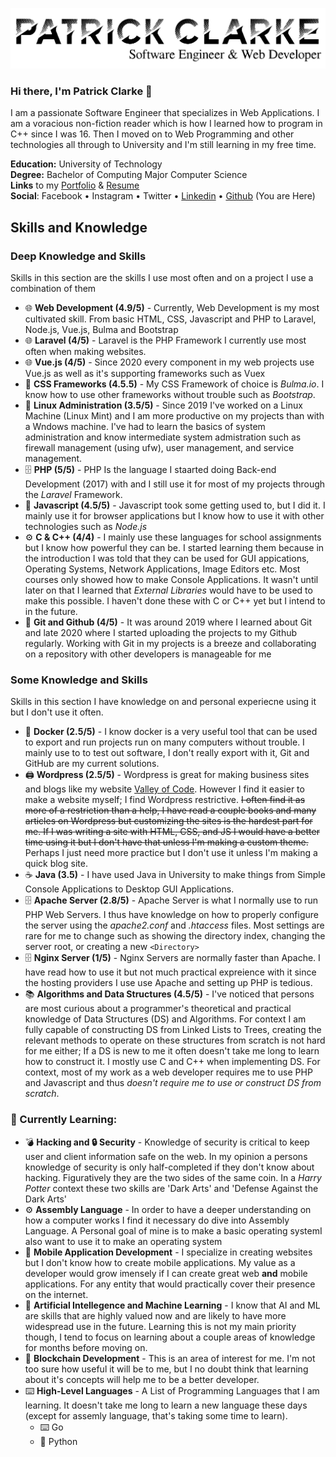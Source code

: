 ![Name Banner](name-banner.png)
### Hi there, I'm Patrick Clarke 👋
I am a passionate Software Engineer that specializes in  Web Applications. I am a voracious non-fiction reader which is how I learned how to program in C++ since I was 16. Then I moved on to Web Programming and other technologies all through to University and I'm still learning in my free time.

**Education:** University of Technology<br/>
**Degree:** Bachelor of Computing Major Computer Science<br/>
**Links** to my [Portfolio](http:portfolio.valleyofcode.com) & [Resume](http://portfolio.valleyofcode.com/assets/pdf/resume-creative.pdf)<br/>
**Social**: Facebook • Instagram • Twitter • [Linkedin](www.linkedin.com/in/patrick-clarke-pc) • [Github](https://github.com/iipajcii) (You are Here)
## Skills and Knowledge
### Deep Knowledge and Skills
Skills in this section are the skills I use most often and on a project I use a combination of them
- 🌐 **Web Development (4.9/5)** - Currently, Web Development is my most cultivated skill. From basic HTML, CSS, Javascript and PHP to Laravel, Node.js, Vue.js, Bulma and Bootstrap
- 🌐 **Laravel (4/5)** - Laravel is the PHP Framework I currently use most often when making websites.
- 🌐 **Vue.js (4/5)** - Since 2020 every component in my web projects use Vue.js as well as it's supporting frameworks such as Vuex
- 🎨 **CSS Frameworks (4.5.5)** - My CSS Framework of choice is _Bulma.io_. I know how to use other frameworks without trouble such as *Bootstrap*.
- 🔐 **Linux Administration (3.5/5)** - Since 2019 I've worked on a Linux Machine (Linux Mint) and I am more productive on my projects than with a Wndows machine. I've had to learn the basics of system administration and know intermediate system admistration such as firewall management (using ufw), user management, and service management.
- 🗄 **PHP (5/5)** - PHP Is the language I staarted doing Back-end Development (2017) with and I still use it for most of my projects through the *Laravel* Framework.
- 📜 **Javascript (4.5/5)** - Javascript took some getting used to, but I did it. I mainly use it for browser applications but I know how to use it with other technologies such as *Node.js*
- ⚙️ **C & C++ (4/4)** - I mainly use these languages for school assignments but I know how powerful they can be. I started learning them because in the introduction I was told that they can be used for GUI appications, Operating Systems, Network Applications, Image Editors etc. Most courses only showed how to make Console Applications. It wasn't until later on that I learned that *External Libraries* would have to be used to make this possible. I haven't done these with C or C++ yet but I intend to in the future.
- 💾 **Git and Github (4/5)** - It was around 2019 where I learned about Git and late 2020 where I started uploading the projects to my Github regularly. Working with Git in my projects is a breeze and collaborating on a repository with other developers is manageable for me

### Some Knowledge and Skills
Skills in this section I have knowledge on and personal experiecne using it but I don't use it often.
- 🐳 **Docker (2.5/5)** - I know docker is a very useful tool that can be used to export and run projects run on many computers without trouble. I mainly use to to test out software, I don't really export with it, Git and GitHub are my current solutions.
- 🖨 **Wordpress (2.5/5)** - Wordpress is great for making business sites and blogs like my website [Valley of Code](https://valleyofcode.com). However I find it easier to make a website myself; I find Wordpress restrictive. <s>I often find it as more of a restriction than a help, I have read a couple books and many articles on Wordpress  but customizing the sites is the hardest part for me. If I was writing a site with HTML, CSS, and JS I would have a better time using it but I don't have that unless I'm making a custom theme.</s> Perhaps I just need more practice but I don't use it unless I'm making a quick blog site.
- ☕️ **Java (3.5)** - I have used Java in University to make things from Simple Console Applications to Desktop GUI Applications. 
- 🗄 **Apache Server (2.8/5)** - Apache Server is what I normally use to run PHP Web Servers. I thus have knowledge on how to properly configure the server using the *apache2.conf* and *.htaccess* files. Most settings are rare for me to change such as showing the directory index, changing the server root, or creating a new `<Directory>`
-  🗄 **Nginx Server (1/5)** - Nginx Servers are normally faster than Apache. I have read how to use it but not much practical expreience with it since the hosting providers I use use Apache and setting up PHP is tedious.
-  📚 **Algorithms and Data Structures (4.5/5)** - I've noticed that persons are most curious about a programmer's theoretical and practical knowledge of Data Structures (DS) and Algorithms. For context I am fully capable of constructing DS from Linked Lists to Trees, creating the relevant methods to operate on these structures from scratch is not hard for me either; If a DS is new to me it often doesn't take me long to learn how to construct it. I mostly use C and C++ when implementing DS. For context, most of my work as a web developer requires me to use PHP and Javascript and thus *doesn't require me to use or construct DS from scratch*. 
 
### 🌱 Currently Learning:
- 💣 **Hacking and 🔒 Security** - Knowledge of security is critical to keep user and client information safe on the web. In my opinion a persons knowledge of security is only half-completed if they don't know about hacking. Figuratively they are the two sides of the same coin. In a *Harry Potter* context these two skills are 'Dark Arts' and 'Defense Against the Dark Arts'
- ⚙️ **Assembly Language** - In order to have a deeper understanding on how a computer works I find it necessary do dive into Assembly Language. A Personal goal of mine is to make a basic operating systemI also want to use it to make an operating system
- 📱 **Mobile Application Development** - I specialize in creating websites but I don't know how to create mobile applications. My value as a developer would grow imensely if I can create great web **and** mobile applications. For any entity that would practically cover their presence on the internet.
- 🧠 **Artificial Intellegence and Machine Learning** - I know that AI and ML are skills that are highly valued now and are likely to have more widespread use in the future.  Learning this is not my main priority though, I tend to focus on learning about a couple areas of knowledge for months before moving on.
- 🔗 **Blockchain Development** - This is an area of interest for me. I'm not too sure how useful it will be to me, but I no doubt think that learning about it's concepts will help me to be a better developer.
- ⌨️ **High-Level Languages** - A List of Programming Languages that I am learning. It doesn't take me long to learn a new language these days (except for assemly language, that's taking some time to learn).
  - ⌨️ Go
  - 🐍 Python


<!--
**iipajcii/iipajcii** is a ✨ _special_ ✨ repository because its `README.md` (this file) appears on your GitHub profile.

Here are some ideas to get you started:

- 🔭 I’m currently working on ...
- 🌱 I’m currently learning ...
- 👯 I’m looking to collaborate on ...
- 🤔 I’m looking for help with ...
- 💬 Ask me about ...
- 📫 How to reach me: ...
- 😄 Pronouns: ...
- ⚡ Fun fact: ...
-->
